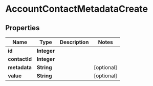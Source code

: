 # AccountContactMetadataCreate

## Properties
Name | Type | Description | Notes
------------ | ------------- | ------------- | -------------
**id** | **Integer** |  | 
**contactId** | **Integer** |  | 
**metadata** | **String** |  |  [optional]
**value** | **String** |  |  [optional]
